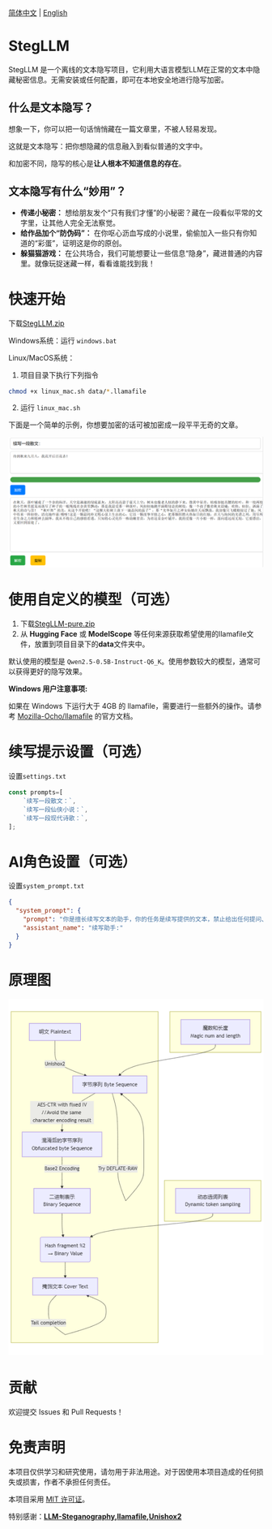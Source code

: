[简体中文](README.md) | [English](README_en.md)
# StegLLM

StegLLM 是一个离线的文本隐写项目，它利用大语言模型LLM在正常的文本中隐藏秘密信息。无需安装或任何配置，即可在本地安全地进行隐写加密。

## 什么是文本隐写？

想象一下，你可以把一句话悄悄藏在一篇文章里，不被人轻易发现。

这就是文本隐写：把你想隐藏的信息融入到看似普通的文字中。

和加密不同，隐写的核心是**让人根本不知道信息的存在**。

## 文本隐写有什么“妙用”？

*   **传递小秘密：** 想给朋友发个“只有我们才懂”的小秘密？藏在一段看似平常的文字里，让其他人完全无法察觉。
*   **给作品加个“防伪码”：** 在你呕心沥血写成的小说里，偷偷加入一些只有你知道的“彩蛋”，证明这是你的原创。
*   **躲猫猫游戏：** 在公共场合，我们可能想要让一些信息“隐身”，藏进普通的内容里。就像玩捉迷藏一样，看看谁能找到我！

# 快速开始

下载[StegLLM.zip](https://github.com/Rin313/StegLLM/releases)

Windows系统：运行 `windows.bat`

Linux/MacOS系统：
1. 项目目录下执行下列指令
```bash
chmod +x linux_mac.sh data/*.llamafile
```
2. 运行 `linux_mac.sh`

下面是一个简单的示例，你想要加密的话可被加密成一段平平无奇的文章。

![StegLLM](img.png "界面演示")

# 使用自定义的模型（可选）

1. 下载[StegLLM-pure.zip](https://github.com/Rin313/StegLLM/releases)
2. 从 **Hugging Face** 或 **ModelScope** 等任何来源获取希望使用的llamafile文件，放置到项目目录下的**data**文件夹中。

默认使用的模型是 `Qwen2.5-0.5B-Instruct-Q6_K`。使用参数较大的模型，通常可以获得更好的隐写效果。

**Windows 用户注意事项:**

如果在 Windows 下运行大于 4GB 的 llamafile，需要进行一些额外的操作。请参考 [Mozilla-Ocho/llamafile](https://github.com/Mozilla-Ocho/llamafile) 的官方文档。

# 续写提示设置（可选）

设置`settings.txt`

```javascript
const prompts=[
    `续写一段散文：`,
    `续写一段仙侠小说：`,
    `续写一段现代诗歌：`,
];
```

# AI角色设置（可选）

设置`system_prompt.txt`

```json
{
  "system_prompt": {
    "prompt": "你是擅长续写文本的助手，你的任务是续写提供的文本，禁止给出任何提问、提示、任务要求、补充说明、评论和解释性文字。你的续写总是符合自然语言的表达方式，充满创造性，允许用户输入空白。",
    "assistant_name": "续写助手:"
  }
}
```

# 原理图

![StegLLM](mermaid-diagram.png "StegLLM 原理图")

# 贡献

欢迎提交 Issues 和 Pull Requests！

# 免责声明

本项目仅供学习和研究使用，请勿用于非法用途。对于因使用本项目造成的任何损失或损害，作者不承担任何责任。

本项目采用 [MIT 许可证](LICENSE)。

特别感谢：**[LLM-Steganography](https://github.com/HighDoping/LLM-Steganography/),[llamafile](https://github.com/Mozilla-Ocho/llamafile),[Unishox2](https://github.com/siara-cc/Unishox2)**